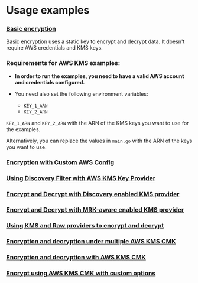 # Usage examples

### [Basic encryption](basicEncryption)

Basic encryption uses a static key to encrypt and decrypt data.
It doesn't require AWS credentials and KMS keys.

### Requirements for AWS KMS examples: 

- **In order to run the examples, you need to have a valid AWS account and credentials configured.**

- You need also set the following environment variables:
    - `KEY_1_ARN`
    - `KEY_2_ARN`

`KEY_1_ARN` and `KEY_2_ARN` with the ARN of the KMS keys you want to use for the examples.

Alternatively, you can replace the values in `main.go` with the ARN of the keys you want to use.

### [Encryption with Custom AWS Config](customAwsKmsConfig)

### [Using Discovery Filter with AWS KMS Key Provider](discoveryFilterKmsProvider)

### [Encrypt and Decrypt with Discovery enabled KMS provider](discoveryKmsProvider)

### [Encrypt and Decrypt with MRK-aware enabled KMS provider](mrkAwareKmsProvider)

### [Using KMS and Raw providers to encrypt and decrypt](multipleKeyProvider)

### [Encryption and decryption under multiple AWS KMS CMK](multipleKmsKey)

### [Encryption and decryption with AWS KMS CMK](oneKmsKey)

### [Encrypt using AWS KMS CMK with custom options](oneKmsKeyUnsigned)
